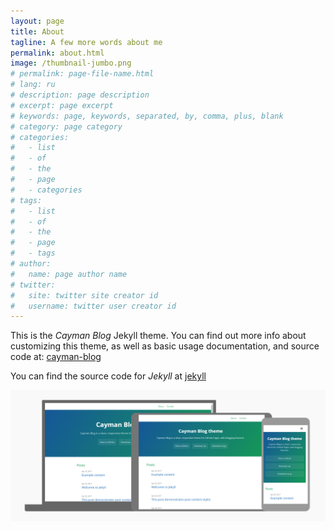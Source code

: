 ```yaml
---
layout: page
title: About
tagline: A few more words about me
permalink: about.html
image: /thumbnail-jumbo.png
# permalink: page-file-name.html
# lang: ru
# description: page description
# excerpt: page excerpt
# keywords: page, keywords, separated, by, comma, plus, blank
# category: page category
# categories:
#   - list
#   - of
#   - the
#   - page
#   - categories
# tags:
#   - list
#   - of
#   - the
#   - page
#   - tags
# author:
#   name: page author name
# twitter:
#   site: twitter site creator id
#   username: twitter user creator id
---
```


This is the _Cayman Blog_ Jekyll theme. You can find out more info about customizing this theme, as well as basic usage documentation, and source code at: [cayman-blog](https://github.com/lorepirri/cayman-blog)

You can find the source code for _Jekyll_ at [jekyll](https://github.com/jekyll/jekyll)

![Thumbnail (jumbo)][image_thumbnail]

[image_thumbnail]: /thumbnail-jumbo.png
